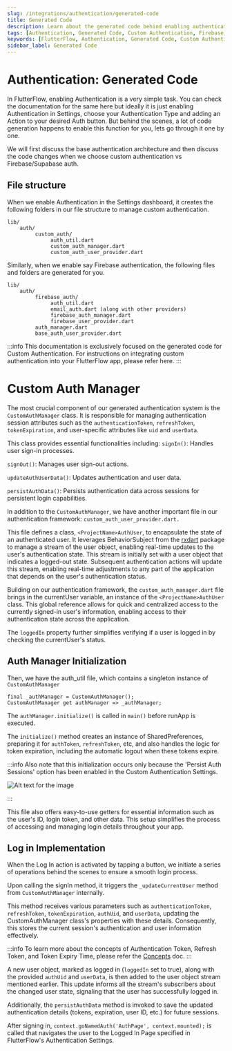 ```yaml
---
slug: /integrations/authentication/generated-code
title: Generated Code
description: Learn about the generated code behind enabling authentication in FlutterFlow.
tags: [Authentication, Generated Code, Custom Authentication, Firebase, Supabase]
keywords: [FlutterFlow, Authentication, Generated Code, Custom Authentication, Firebase, Supabase]
sidebar_label: Generated Code
---
```


# Authentication: Generated Code

In FlutterFlow, enabling Authentication is a very simple task. You can check the documentation for the same here but ideally it is just enabling Authentication in Settings, choose your Authentication Type and adding an Action to your desired Auth button. But behind the scenes, a lot of code generation happens to enable this function for you, lets go through it one by one. 

We will first discuss the base authentication architecture and then discuss the code changes when we choose custom authentication vs Firebase/Supabase auth. 

## File structure
When we enable Authentication in the Settings dashboard, it creates the following folders in our file structure to manage custom authentication. 
```
lib/
    auth/
         custom_auth/
              auth_util.dart
              custom_auth_manager.dart
              custom_auth_user_provider.dart
```
         
Similarly, when we enable say Firebase authentication, the following files and folders are generated for you. 

```
lib/
    auth/
         firebase_auth/
              auth_util.dart
              email_auth.dart (along with other providers)
              firebase_auth_manager.dart
              firebase_user_provider.dart
         auth_manager.dart
         base_auth_user_provider.dart
```

:::info
This documentation is exclusively focused on the generated code for Custom Authentication. For instructions on integrating custom authentication into your FlutterFlow app, please refer here.
:::

# Custom Auth Manager
The most crucial component of our generated authentication system is the ``CustomAuthManager`` class. It is responsible for managing authentication session attributes such as the ``authenticationToken``, ``refreshToken``, ``tokenExpiration``, and user-specific attributes like `uid` and `userData`. 

This class provides essential functionalities including:
`signIn()`: Handles user sign-in processes. 

`signOut()`: Manages user sign-out actions. 

`updateAuthUserData()`: Updates authentication and user data. 

`persistAuthData()`: Persists authentication data across sessions for persistent login capabilities.

In addition to the `CustomAuthManager`, we have another important file in our authentication framework: `custom_auth_user_provider.dart. `

This file defines a class, ``<ProjectName>AuthUser``, to encapsulate the state of an authenticated user. It leverages BehaviorSubject from the [rxdart](https://pub.dev/packages/rxdart) package to manage a stream of the user object, enabling real-time updates to the user's authentication state. This stream is initially set with a user object that indicates a logged-out state. Subsequent authentication actions will update this stream, enabling real-time adjustments to any part of the application that depends on the user's authentication status.

Building on our authentication framework, the `custom_auth_manager.dart` file brings in the currentUser variable, an instance of the ``<ProjectName>AuthUser`` class. This global reference allows for quick and centralized access to the currently signed-in user's information, enabling access to their authentication state across the application. 

The `loggedIn` property further simplifies verifying if a user is logged in by checking the currentUser's status.

## Auth Manager Initialization
Then, we have the auth_util file, which contains a singleton instance of `CustomAuthManager`

```
final _authManager = CustomAuthManager();
CustomAuthManager get authManager => _authManager;
```

The `authManager.initialize()` is called in `main()` before runApp is executed. 

The `initialize()` method creates an instance of SharedPreferences, preparing it for `authToken`, `refreshToken`, etc, and also handles the logic for token expiration, including the automatic logout when these tokens expire.

:::info
Also note that this initialization occurs only because the 'Persist Auth Sessions' option has been enabled in the Custom Authentication Settings.

<img src="/img/persist-auth-session.png" alt="Alt text for the image" />

:::

This file also offers easy-to-use getters for essential information such as the user's ID, login token, and other data. This setup simplifies the process of accessing and managing login details throughout your app.

## Log in Implementation
When the Log In action is activated by tapping a button, we initiate a series of operations behind the scenes to ensure a smooth login process. 

Upon calling the signIn method, it triggers the `_updateCurrentUser` method from `CustomAuthManager` internally. 

This method receives various parameters such as `authenticationToken`, `refreshToken`, `tokenExpiration`, `authUid`, and `userData`, updating the CustomAuthManager class's properties with these details. Consequently, this stores the current session's authentication and user information effectively.

:::info
To learn more about the concepts of Authentication Token, Refresh Token, and Token Expiry Time, please refer the [Concepts](custom-auth/token.md) doc.
:::

A new user object, marked as logged in (`loggedIn` set to true), along with the provided `authUid` and `userData`, is then added to the user object stream mentioned earlier. This update informs all the stream's subscribers about the changed user state, signaling that the user has successfully logged in.

Additionally, the `persistAuthData` method is invoked to save the updated authentication details (tokens, expiration, user ID, etc.) for future sessions.

After signing in, `context.goNamedAuth('AuthPage', context.mounted);` is called that navigates the user to the Logged In Page specified in FlutterFlow's Authentication Settings.

